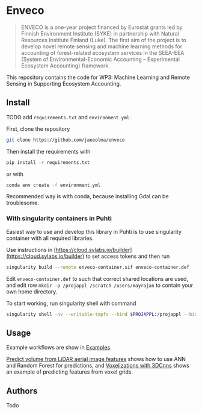 # Enveco
> ENVECO is a one-year project financed by Eurostat grants led by Finnish Environment Institute (SYKE) in partnership with Natural Resources Institute Finland (Luke). The first aim of the project is to develop novel remote sensing and machine learning methods for accounting of forest-related ecosystem services in the SEEA-EEA (System of Environmental-Economic Accounting – Experimental Ecosystem Accounting) framework.


This repository contains the code for WP3: Machine Learning and Remote Sensing in Supporting Ecosystem Accounting. 

## Install

TODO add `requirements.txt` and `environment.yml`.

First, clone the repository

```bash
git clone https://github.com/jaeeolma/enveco
```

Then install the requirements with 

```bash
pip install -r requirements.txt
```

or with 

```bash
conda env create -f environment.yml
```

Recommended way is with conda, because installing Gdal can be troublesome.

### With singularity containers in Puhti

Easiest way to use and develop this library in Puhti is to use singularity container with all required libraries. 

Use instructions in [https://cloud.sylabs.io/builder](https://cloud.sylabs.io/builder) to set access tokens and then run 

```bash
singularity build --remote enveco-container.sif enveco-container.def
```

Edit `enveco-container.def` to such that correct shared locations are used, and edit row `mkdir -p /projappl /scratch /users/mayrajan` to contain your own home directory.

To start working, run singularity shell with command 

```bash
singularity shell -nv --writable-tmpfs --bind $PROJAPPL:/projappl --bind $SCRATCH:/scratch --bind $HOME:/users/<uid> enveco-container.sif
```

## Usage

Example workflows are show in [Examples](https://github.com/jaeeolma/enveco/tree/master/examples). 

[Predict volume from LiDAR aerial image features](https://github.com/jaeeolma/enveco/tree/master/examples/Predict%20volume%20from%20LiDAR%20and%20aerial%20image%20features.ipynb) shows how to use ANN and Random Forest for predictions, and [Voxelizations with 3DCnns](https://github.com/jaeeolma/enveco/blob/master/examples/Voxelizations%20with%203DCnns.ipynb) shows an example of predicting features from voxel grids.

## Authors

Todo
